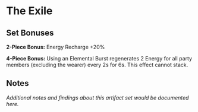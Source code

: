 # The Exile

## Set Bonuses

**2-Piece Bonus:** Energy Recharge +20%

**4-Piece Bonus:** Using an Elemental Burst regenerates 2 Energy for all party members (excluding the wearer) every 2s for 6s. This effect cannot stack.

## Notes

*Additional notes and findings about this artifact set would be documented here.*

